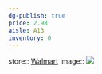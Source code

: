 ```yaml
---
dg-publish: true
price: 2.98
aisle: A13
inventory: 0
---
```


store:: [Walmart](https://www.walmart.com/ip/Great-Value-Bay-Leaves-0-12-oz/10315300)
image:: ![](https://i5.walmartimages.com/asr/81f51e50-d385-4b6e-8403-00fd55cd71db.f3fc6a62b06d350d99d9a592b721d97c.jpeg?odnHeight=612&odnWidth=612&odnBg=FFFFFF)
